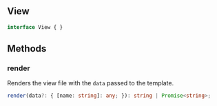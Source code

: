 <!-- title: View; order: 15 -->

## View

```ts
interface View { }
```

## Methods

### render

Renders the view file with the `data` passed to the template.

```ts
render(data?: { [name: string]: any; }): string | Promise<string>;
```
